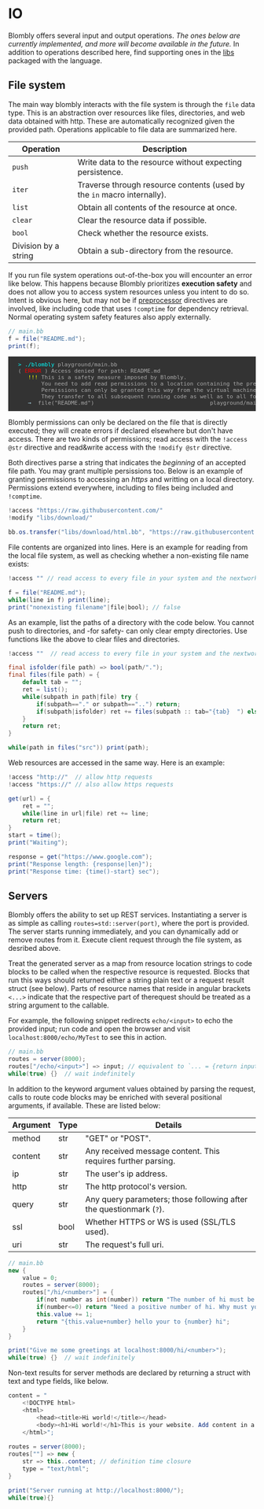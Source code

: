 # IO

Blombly offers several input and output operations.
*The ones below are currently implemented, and more will become available in the future.*
In addition to operations described here, find supporting ones in the [libs](../advanced/libs.md) packaged
with the language.


## File system

The main way blombly interacts with the file system is through the `file` data type.
This is an abstraction over resources like files, directories, and web data obtained
with http. These are automatically recognized given the provided path. 
Operations applicable to file data are summarized here.

| **Operation**         | **Description**                                                                          |
|------------------------|------------------------------------------------------------------------------------------|
| `push`                | Write data to the resource without expecting persistence.                                 |
| `iter`                | Traverse through resource contents (used by the `in` macro internally).                   |
| `list`                | Obtain all contents of the resource at once.                                              |
| `clear`               | Clear the resource data if possible.                                                      |
| `bool`                | Check whether the resource exists.                                                        |
| Division by a string  | Obtain a sub-directory from the resource.                                                 |


If you run file system operations out-of-the-box you will encounter an error
like below. This happens because Blombly prioritizes **execution safety** and does 
not allow you to access system resources unless you intent to do so. Intent is obvious
here, but may not be if [preprocessor](../advanced/preprocessor.md) directives are involved,
like including code that uses `!comptime` for dependency retrieval. 
Normal operating system safety features also apply externally.

```java
// main.bb
f = file("README.md");
print(f);
```

<pre style="font-size: 80%;background-color: #333; color: #AAA; padding: 10px 20px;">
<span style="color: cyan;">> ./blombly</span> playground/main.bb
(<span style="color: red;"> ERROR </span>) Access denied for path: README.md
   <span style="color: yellow;">!!!</span> This is a safety measure imposed by Blombly.
       You need to add read permissions to a location containing the prefix with `!access "location"`.
       Permissions can only be granted this way from the virtual machine's entry point.
       They transfer to all subsequent running code as well as to all following `!comptime` preprocessing.
   <span style="color: lightblue;">→</span>  file("README.md")                                   playground/main.bb line 1
</pre>

Blombly permissions can only be declared on the file that is directly
executed; they will create errors if declared elsewhere but don't have access.
There are two kinds of permissions; read access with the `!access @str` 
directive and read&write access with the `!modify @str` directive.

Both directives parse a string that indicates the *beginning* of an accepted file path.
You may grant multiple persissions too. Below is an example of granting permissions to accessing
an *https* and writting on a local directory. Permissions extend everywhere, 
including to files being included and `!comptime`. 


```java
!access "https://raw.githubusercontent.com/"
!modify "libs/download/"

bb.os.transfer("libs/download/html.bb", "https://raw.githubusercontent.com/maniospas/Blombly/refs/heads/main/libs/html.bb");
```

File contents are organized into lines.
Here is an example for reading from the local file system,
as well as checking whether a non-existing file name exists:

```java
!access "" // read access to every file in your system and the nextwork (NOT RECOMMENDED)

f = file("README.md");
while(line in f) print(line);
print("nonexisting filename"|file|bool); // false
```

As an example, list the paths of a directory with the code below. 
You cannot push to directories, and -for safety- can only clear empty directories.
Use functions like the above to clear files and directories.

```java
!access ""  // read access to every file in your system and the nextwork (NOT RECOMMENDED)

final isfolder(file path) => bool(path/".");
final files(file path) = {
    default tab = "";
    ret = list();
    while(subpath in path|file) try {
        if(subpath=="." or subpath=="..") return;
        if(subpath|isfolder) ret += files(subpath :: tab="{tab}  ") else push(ret, subpath);
    }
    return ret;
}

while(path in files("src")) print(path);
```

Web resources are accessed in the same way. Here is an example:

```java
!access "http://"  // allow http requests
!access "https://" // also allow https requests

get(url) = {
    ret = "";
    while(line in url|file) ret += line;
    return ret;
}
start = time();
print("Waiting");

response = get("https://www.google.com");
print("Response length: {response|len}");
print("Response time: {time()-start} sec");
```



## Servers

Blombly offers the ability to set up REST services.
Instantiating a server is as simple as calling `routes=std::server(port)`,
where the port is provided. The server starts running immediately,
and you can dynamically add or remove routes from it. Execute client
request through the file system, as desribed above.


Treat the generated server as a map from resource location strings to code blocks
to be called when the respective resource is requested. Blocks that run this
ways should returned either a string plain text or a request result struct (see below). 
Parts of resource names that reside in angular brackets `<...>` indicate that the respective 
part of therequest should be treated as a string argument to the callable.

For example, the following snippet redirects `echo/<input>` to echo the provided input;
run code and open the browser and visit `localhost:8000/echo/MyTest` to see this in action.

```java
// main.bb
routes = server(8000);
routes["/echo/<input>"] => input; // equivalent to `... = {return input}`
while(true) {}  // wait indefinitely
```

In addition to the keyword argument values obtained by parsing the request, calls
to route code blocks may be enriched with several positional arguments, if available.
These are listed below:

| Argument | Type | Details |
| -------- | ---- | ----------- |
| method   | str  | "GET" or "POST". |
| content  | str  | Any received message content. This requires further parsing. |
| ip       | str  | The user's ip address. |
| http     | str  | The http protocol's version. |
| query    | str  | Any query parameters; those following after the questionmark (`?`). |
| ssl      | bool | Whether HTTPS or WS is used (SSL/TLS used). |
| uri      | str  | The request's full uri. |


```java
// main.bb
new {
    value = 0;
    routes = server(8000);
    routes["/hi/<number>"] = {
        if(not number as int(number)) return "The number of hi must be an integer.";
        if(number<=0) return "Need a positive number of hi. Why must you take them away? :-(";
        this.value += 1;
        return "{this.value+number} hello your to {number} hi";
    }
}

print("Give me some greetings at localhost:8000/hi/<number>");
while(true) {}  // wait indefinitely
```

Non-text results for server methods are declared by returning
a struct with text and type fields, like below.

```java
content = "
    <!DOCTYPE html>
    <html>
        <head><title>Hi world!</title></head>
        <body><h1>Hi world!</h1>This is your website. Add content in a <a href='https://perfectmotherfuckingwebsite.com/'>nice format</a>.</body>
    </html>";
    
routes = server(8000);
routes[""] => new {
    str => this..content; // definition time closure
    type = "text/html";
}

print("Server running at http://localhost:8000/");
while(true){}
```
